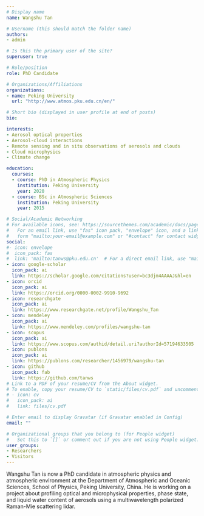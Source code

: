 ```yaml
---
# Display name
name: Wangshu Tan

# Username (this should match the folder name)
authors:
- admin

# Is this the primary user of the site?
superuser: true

# Role/position
role: PhD Candidate

# Organizations/Affiliations
organizations:
- name: Peking University
  url: "http://www.atmos.pku.edu.cn/en/"

# Short bio (displayed in user profile at end of posts)
bio:

interests:
- Aerosol optical properties
- Aerosol-cloud interactions
- Remote sensing and in situ observations of aerosols and clouds
- Cloud microphysics
- Climate change

education:
  courses:
  - course: PhD in Atmospheric Physics
    institution: Peking University
    year: 2020
  - course: BSc in Atmospheric Sciences
    institution: Peking University
    year: 2015

# Social/Academic Networking
# For available icons, see: https://sourcethemes.com/academic/docs/page-builder/#icons
#   For an email link, use "fas" icon pack, "envelope" icon, and a link in the
#   form "mailto:your-email@example.com" or "#contact" for contact widget.
social:
#- icon: envelope
#  icon_pack: fas
#  link: 'mailto:tanws@pku.edu.cn'  # For a direct email link, use "mailto:test@example.org".
- icon: google-scholar
  icon_pack: ai
  link: https://scholar.google.com/citations?user=bc3djm4AAAAJ&hl=en
- icon: orcid
  icon_pack: ai
  link: https://orcid.org/0000-0002-9910-9692
- icon: researchgate
  icon_pack: ai
  link: https://www.researchgate.net/profile/Wangshu_Tan
- icon: mendeley
  icon_pack: ai
  link: https://www.mendeley.com/profiles/wangshu-tan
- icon: scopus
  icon_pack: ai
  link: https://www.scopus.com/authid/detail.uri?authorId=57194633505
- icon: publons
  icon_pack: ai
  link: https://publons.com/researcher/1456979/wangshu-tan
- icon: github
  icon_pack: fab
  link: https://github.com/tanws
# Link to a PDF of your resume/CV from the About widget.
# To enable, copy your resume/CV to `static/files/cv.pdf` and uncomment the lines below.
# - icon: cv
#   icon_pack: ai
#   link: files/cv.pdf

# Enter email to display Gravatar (if Gravatar enabled in Config)
email: ""

# Organizational groups that you belong to (for People widget)
#   Set this to `[]` or comment out if you are not using People widget.
user_groups:
- Researchers
- Visitors
---
```


Wangshu Tan is now a PhD candidate in atmospheric physics and atmospheric environment at the Department of Atmospheric and Oceanic Sciences, School of Physics, Peking University, China. He is working on a project about profiling optical and microphysical properties, phase state, and liquid water content of aerosols using a multiwavelength polarized Raman-Mie scattering lidar.
